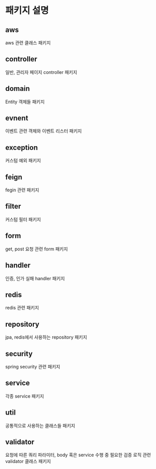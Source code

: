 # 패키지 설명

## aws
aws 관련 클래스 패키지

## controller
일반, 관리자 페이지 controller 패키지

## domain
Entity 객체들 패키지

## evnent
이벤트 관련 객체와 이벤트 리스터 패키지

## exception
커스텀 예외 패키지

## feign
fegin 관련 패키지

## filter
커스텀 필터 패키지

## form
get, post 요청 관련 form 패키지

## handler 
인증, 인가 실패 handler 패키지

## redis 
redis 관련 패키지

## repository
jpa, redis에서 사용하는 repository 패키지

## security
spring security 관련 패키지

## service 
각종 service 패키지

## util
공통적으로 사용하는 클래스들 패키지

## validator
요청에 따른 쿼리 파라미터, body 혹은 service 수행 중 필요한 검증 로직 관련 validator 클래스 패키지
